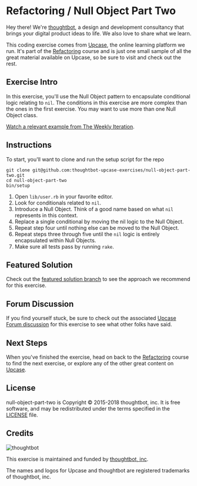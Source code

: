 # Refactoring / Null Object Part Two

Hey there! We're [thoughtbot](https://thoughtbot.com), a design and
development consultancy that brings your digital product ideas to life.
We also love to share what we learn.

This coding exercise comes from [Upcase](https://thoughtbot.com/upcase),
the online learning platform we run. It's part of the
[Refactoring](https://thoughtbot.com/upcase/refactoring) course and is just one small sample of all
the great material available on Upcase, so be sure to visit and check out the rest.

## Exercise Intro

In this exercise, you'll use the Null Object pattern to encapsulate conditional logic relating to `nil`. The conditions in this exercise are more complex than the ones in the first exercise. You may want to use more than one Null Object class.


[Watch a relevant example from The Weekly Iteration](https://upcase.com/videos/live-coding-session-replace-conditional-with-null-object).

## Instructions

To start, you'll want to clone and run the setup script for the repo

    git clone git@github.com:thoughtbot-upcase-exercises/null-object-part-two.git
    cd null-object-part-two
    bin/setup

1. Open `lib/user.rb` in your favorite editor.
2. Look for conditionals related to `nil`.
3. Introduce a Null Object. Think of a good name based on what `nil` represents in this context.
4. Replace a single conditional by moving the nil logic to the Null Object.
5. Repeat step four until nothing else can be moved to the Null Object.
6. Repeat steps three through five until the `nil` logic is entirely encapsulated within Null Objects.
7. Make sure all tests pass by running `rake`.


## Featured Solution

Check out the [featured solution branch](https://github.com/thoughtbot-upcase-exercises/null-object-part-two/compare/featured-solution#toc) to
see the approach we recommend for this exercise.

## Forum Discussion

If you find yourself stuck, be sure to check out the associated
[Upcase Forum discussion](https://forum.upcase.com/t/refactoring-null-object-part-two/4641)
for this exercise to see what other folks have said.

## Next Steps

When you've finished the exercise, head on back to the
[Refactoring](https://thoughtbot.com/upcase/refactoring) course to find the next exercise,
or explore any of the other great content on
[Upcase](https://thoughtbot.com/upcase).

## License

null-object-part-two is Copyright © 2015-2018 thoughtbot, inc. It is free software,
and may be redistributed under the terms specified in the
[LICENSE](/LICENSE.md) file.

## Credits

![thoughtbot](https://presskit.thoughtbot.com/assets/images/logo.svg)

This exercise is maintained and funded by
[thoughtbot, inc](http://thoughtbot.com/community).

The names and logos for Upcase and thoughtbot are registered trademarks of
thoughtbot, inc.
